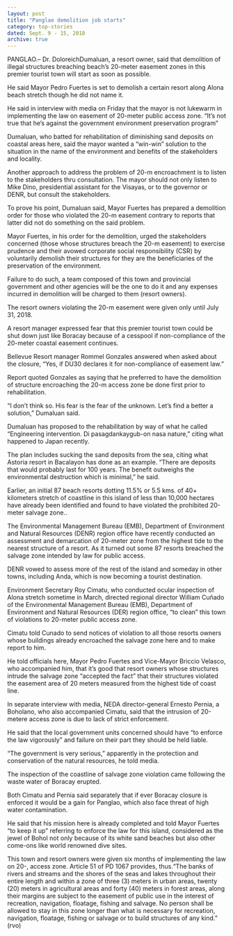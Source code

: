 ```yaml
---
layout: post
title: "Panglao demolition job starts"
category: top-stories
dated: Sept. 9 - 15, 2018
archive: true
---
```


PANGLAO.– Dr. DoloreichDumaluan, a resort owner, said that demolition of illegal structures breaching beach’s 20-meter easement zones in this premier tourist town will start as soon as possible.
 
He said Mayor Pedro Fuertes is set to demolish a certain resort along Alona beach stretch though he did not name it.
 
He said in interview with media on Friday that the mayor is not lukewarm in implementing the law on easement of 20-meter public access zone. “It’s not true that he’s against the government environment preservation program”
 
Dumaluan, who batted for rehabilitation of diminishing sand deposits on coastal areas here, said the mayor wanted a “win-win” solution to the situation in the name of the environment and benefits of the stakeholders and locality.
 
Another approach to address the problem of 20-m encroachment is to listen to the stakeholders thru consultation. The mayor should not only listen to Mike Dino, presidential assistant for the Visayas, or to the governor or DENR, but consult the stakeholders.
 
To prove his point, Dumaluan said, Mayor Fuertes has prepared a demolition order for those who violated the 20-m easement contrary to reports that latter did not do something on the said problem.
 
Mayor Fuertes, in his order for the demolition, urged the stakeholders concerned (those whose structures breach the 20-m easement) to exercise prudence and their avowed corporate social responsibility (CSR) by voluntarily demolish their structures for they are the beneficiaries of the preservation of the environment.
 
Failure to do such, a team composed of this town and provincial government and other agencies will be the one to do it and any expenses incurred in demolition will be charged to them (resort owners).
 
The resort owners violating the 20-m easement were given only until July 31, 2018.
 
A resort manager expressed fear that this premier tourist town could be shut down just like Boracay because of a cesspool if non-compliance of the 20-meter coastal easement continues.
 
 Bellevue Resort manager Rommel Gonzales answered when asked about the closure, “Yes, if DU30 declares it for non-compliance of easement law.”
 
Report quoted Gonzales as saying that he preferred to have the demolition of structure encroaching the 20-m access zone be done first prior to rehabilitation.
 
“I don’t think so. His fear is the fear of the unknown. Let’s find a better a solution,” Dumaluan said.
 
Dumaluan has proposed to the rehabilitation by way of what he called “Engineering intervention. Di pasagdankaygub-on nasa nature,” citing what happened to Japan recently.
 
The plan includes sucking the sand deposits from the sea, citing what Astoria resort in Bacalayon has done as an example. “There are deposits that would probably last for 100 years. The benefit outweighs the environmental destruction which is minimal,” he said.
 
Earlier, an initial 87 beach resorts dotting 11.5% or 5.5 kms. of 40+ kilometers stretch of coastline in this island of less than 10,000 hectares have already been identified and found to have violated the prohibited 20-meter salvage zone..
 
The Environmental Management Bureau (EMB), Department of Environment and Natural Resources (DENR) region office have recently conducted an assessment and demarcation of 20-meter zone from the highest tide to the nearest structure of a resort. As it turned out some 87 resorts breached the salvage zone intended by law for public access.
 
DENR vowed to assess more of the rest of the island and someday in other towns, including Anda, which is now becoming a tourist destination.
 
Environment Secretary Roy Cimatu, who conducted ocular inspection of Alona stretch sometime in March, directed regional director William Cuñado of the Environmental Management Bureau (EMB), Department of Environment and Natural Resources (DER) region office, “to clean” this town of violations to 20-meter public access zone.
 
Cimatu told Cunado to send notices of violation to all those resorts owners whose buildings already encroached the salvage zone here and to make report to him.
 
He told officials here, Mayor Pedro Fuertes and Vice-Mayor Briccio Velasco, who accompanied him, that it’s good that resort owners whose structures intrude the salvage zone “accepted the fact” that their structures violated the easement area of 20 meters measured from the highest tide of coast line.
 
In separate interview with media, NEDA director-general Ernesto Pernia, a Boholano, who also accompanied Cimatu, said that the intrusion of 20-metere access zone is due to lack of strict enforcement.
 
He said that the local government units concerned should have “to enforce the law vigorously” and failure on their part they should be held liable.
 
“The government is very serious,” apparently in the protection and conservation of the natural resources, he told media.
 
The inspection of the coastline of salvage zone violation came following the waste water of Boracay erupted.
 
Both Cimatu and Pernia said separately that if ever Boracay closure is enforced it would be a gain for Panglao, which also face threat of high water contamination.
 
He said that his mission here is already completed and told Mayor Fuertes “to keep it up” referring to enforce the law for this island, considered as the jewel of Bohol not only because of its white sand beaches but also other come-ons like world renowned dive sites.
 
This town and resort owners were given six months of implementing the law on 20-, access zone. Article 51 of PD 1067 provides, thus.“The banks of rivers and streams and the shores of the seas and lakes throughout their entire length and within a zone of three (3) meters in urban areas, twenty (20) meters in agricultural areas and forty (40) meters in forest areas, along their margins are subject to the easement of public use in the interest of recreation, navigation, floatage, fishing and salvage. No person shall be allowed to stay in this zone longer than what is necessary for recreation, navigation, floatage, fishing or salvage or to build structures of any kind.” (rvo)